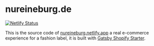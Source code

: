 # nureineburg.de

[![Netlify Status](https://api.netlify.com/api/v1/badges/cec88b2e-f430-4e33-8259-b6c6f6e75c31/deploy-status)](https://app.netlify.com/sites/nureineburg/deploys)

This is the source code of [nureineburg.netlify.app](https://nureineburg.de) a real  e-commerce experience for a fashion label, it is built with [Gatsby Shopify Starter](https://github.com/AlexanderProd/gatsby-shopify-starter).
